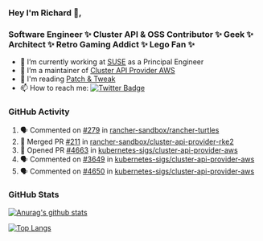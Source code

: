 ### Hey I'm Richard 👋, 

<h3 align="left">Software Engineer ✨ Cluster API & OSS Contributor ✨ Geek ✨ Architect ✨ Retro Gaming Addict ✨ Lego Fan ✨</h3>

- 🔭 I’m currently working at [SUSE](https://www.suse.com/) as a Principal Engineer
- 👯 I’m a maintainer of [Cluster API Provider AWS](https://github.com/kubernetes-sigs/cluster-api-provider-aws)
- 💬 I'm reading [Patch & Tweak](https://bjooks.com/products/patch-tweak-exploring-modular-synthesis)
- 📫 How to reach me: [![Twitter Badge](https://img.shields.io/badge/-@fruit_case-00acee?style=flat&logo=Twitter&logoColor=white)](https://twitter.com/intent/follow?screen_name=fruit_case "Follow on Twitter")

### GitHub Activity 

<!--START_SECTION:activity-->
1. 🗣 Commented on [#279](https://github.com/rancher-sandbox/rancher-turtles/pull/279#issuecomment-1832194123) in [rancher-sandbox/rancher-turtles](https://github.com/rancher-sandbox/rancher-turtles)
2. 🎉 Merged PR [#211](https://github.com/rancher-sandbox/cluster-api-provider-rke2/pull/211) in [rancher-sandbox/cluster-api-provider-rke2](https://github.com/rancher-sandbox/cluster-api-provider-rke2)
3. 💪 Opened PR [#4663](https://github.com/kubernetes-sigs/cluster-api-provider-aws/pull/4663) in [kubernetes-sigs/cluster-api-provider-aws](https://github.com/kubernetes-sigs/cluster-api-provider-aws)
4. 🗣 Commented on [#3649](https://github.com/kubernetes-sigs/cluster-api-provider-aws/issues/3649#issuecomment-1829674142) in [kubernetes-sigs/cluster-api-provider-aws](https://github.com/kubernetes-sigs/cluster-api-provider-aws)
5. 🗣 Commented on [#4650](https://github.com/kubernetes-sigs/cluster-api-provider-aws/pull/4650#issuecomment-1829657485) in [kubernetes-sigs/cluster-api-provider-aws](https://github.com/kubernetes-sigs/cluster-api-provider-aws)
<!--END_SECTION:activity-->

### GitHub Stats

[![Anurag's github stats](https://github-readme-stats.vercel.app/api?username=richardcase&count_private=true&show_icons=true)](https://github.com/anuraghazra/github-readme-stats)

[![Top Langs](https://github-readme-stats.vercel.app/api/top-langs/?username=richardcase&hide=html&layout=compact)](https://github.com/anuraghazra/github-readme-stats)

